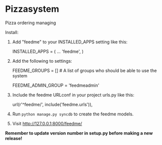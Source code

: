 Pizzasystem
===========

Pizza ordering managing

Install:
1. Add "feedme" to your INSTALLED_APPS setting like this:

      INSTALLED_APPS = (
          ...
          'feedme',
      )

2. Add the following to settings:

      FEEDME_GROUPS = []  # A list of groups who should be able to use the system

      FEEDME_ADMIN_GROUP = 'feedmeadmin'

3. Include the feedme URLconf in your project urls.py like this:

      url(r'^feedme/', include('feedme.urls')),

4. Run `python manage.py syncdb` to create the feedme models.

5. Visit http://127.0.0.1:8000/feedme/

**Remember to update version number in setup.py before making a new release!**
